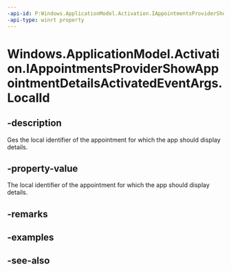 ```yaml
---
-api-id: P:Windows.ApplicationModel.Activation.IAppointmentsProviderShowAppointmentDetailsActivatedEventArgs.LocalId
-api-type: winrt property
---
```


<!-- Property syntax
public string LocalId { get; }
-->

# Windows.ApplicationModel.Activation.IAppointmentsProviderShowAppointmentDetailsActivatedEventArgs.LocalId

## -description
Ges the local identifier of the appointment for which the app should display details.

## -property-value
The local identifier of the appointment for which the app should display details.

## -remarks

## -examples

## -see-also
